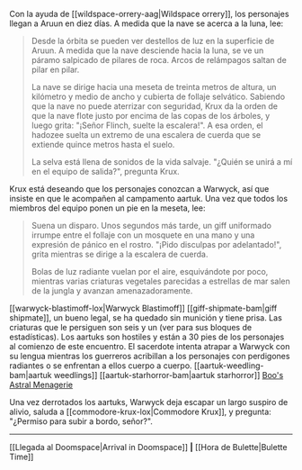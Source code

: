 Con la ayuda de [[wildspace-orrery-aag|Wildspace orrery]], los personajes llegan a Aruun en diez días. A medida que la nave se acerca a la luna, lee:  

> Desde la órbita se pueden ver destellos de luz en la superficie de Aruun. A medida que la nave desciende hacia la luna, se ve un páramo salpicado de pilares de roca. Arcos de relámpagos saltan de pilar en pilar.
> 
> La nave se dirige hacia una meseta de treinta metros de altura, un kilómetro y medio de ancho y cubierta de follaje selvático. Sabiendo que la nave no puede aterrizar con seguridad, Krux da la orden de que la nave flote justo por encima de las copas de los árboles, y luego grita: "¡Señor Flinch, suelte la escalera!". A esa orden, el hadozee suelta un extremo de una escalera de cuerda que se extiende quince metros hasta el suelo.
> 
> La selva está llena de sonidos de la vida salvaje. "¿Quién se unirá a mí en el equipo de salida?", pregunta Krux.

Krux está deseando que los personajes conozcan a Warwyck, así que insiste en que le acompañen al campamento aartuk. Una vez que todos los miembros del equipo ponen un pie en la meseta, lee:  

> Suena un disparo. Unos segundos más tarde, un giff uniformado irrumpe entre el follaje con un mosquete en una mano y una expresión de pánico en el rostro. "¡Pido disculpas por adelantado!", grita mientras se dirige a la escalera de cuerda.
> 
> Bolas de luz radiante vuelan por el aire, esquivándote por poco, mientras varias criaturas vegetales parecidas a estrellas de mar salen de la jungla y avanzan amenazadoramente.

[[warwyck-blastimoff-lox|Warwyck Blastimoff]] [[giff-shipmate-bam|giff shipmate]], un bueno legal, se ha quedado sin munición y tiene prisa. Las criaturas que le persiguen son seis y un (ver para sus bloques de estadísticas). Los aartuks son hostiles y están a 30 pies de los personajes al comienzo de este encuentro. El sacerdote intenta atrapar a Warwyck con su lengua mientras los guerreros acribillan a los personajes con perdigones radiantes o se enfrentan a ellos cuerpo a cuerpo. [[aartuk-weedling-bam|aartuk weedlings]] [[aartuk-starhorror-bam|aartuk starhorror]] [Boo's Astral Menagerie](https://5etools-mirror-1.github.io/book.html#BAM)

Una vez derrotados los aartuks, Warwyck deja escapar un largo suspiro de alivio, saluda a [[commodore-krux-lox|Commodore Krux]], y pregunta: "¿Permiso para subir a bordo, señor?".

* * *

[[Llegada al Doomspace|Arrival in Doomspace]] **|** [[Hora de Bulette|Bulette Time]] 

